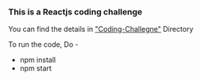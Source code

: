 ### This is a Reactjs coding challenge

You can find the details in ["Coding-Challegne"](./coding-challenge) Directory

To run the code, Do -

- npm install
- npm start